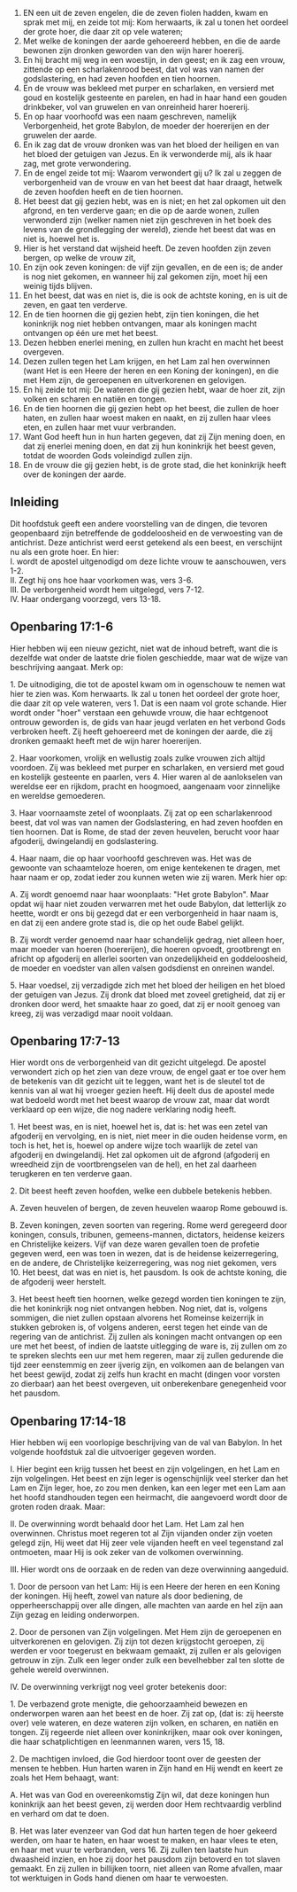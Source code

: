 1. EN een uit de zeven engelen, die de zeven fiolen hadden, kwam en sprak met mij, en zeide tot mij: Kom herwaarts, ik zal u tonen het oordeel der grote hoer, die daar zit op vele wateren;
2. Met welke de koningen der aarde gehoereerd hebben, en die de aarde bewonen zijn dronken geworden van den wijn harer hoererij.
3. En hij bracht mij weg in een woestijn, in den geest; en ik zag een vrouw, zittende op een scharlakenrood beest, dat vol was van namen der godslastering, en had zeven hoofden en tien hoornen.
4. En de vrouw was bekleed met purper en scharlaken, en versierd met goud en kostelijk gesteente en parelen, en had in haar hand een gouden drinkbeker, vol van gruwelen en van onreinheid harer hoererij.
5. En op haar voorhoofd was een naam geschreven, namelijk Verborgenheid, het grote Babylon, de moeder der hoererijen en der gruwelen der aarde.
6. En ik zag dat de vrouw dronken was van het bloed der heiligen en van het bloed der getuigen van Jezus. En ik verwonderde mij, als ik haar zag, met grote verwondering.
7. En de engel zeide tot mij: Waarom verwondert gij u? Ik zal u zeggen de verborgenheid van de vrouw en van het beest dat haar draagt, hetwelk de zeven hoofden heeft en de tien hoornen.
8. Het beest dat gij gezien hebt, was en is niet; en het zal opkomen uit den afgrond, en ten verderve gaan; en die op de aarde wonen, zullen verwonderd zijn (welker namen niet zijn geschreven in het boek des levens van de grondlegging der wereld), ziende het beest dat was en niet is, hoewel het is.
9. Hier is het verstand dat wijsheid heeft. De zeven hoofden zijn zeven bergen, op welke de vrouw zit,
10. En zijn ook zeven koningen: de vijf zijn gevallen, en de een is; de ander is nog niet gekomen, en wanneer hij zal gekomen zijn, moet hij een weinig tijds blijven.
11. En het beest, dat was en niet is, die is ook de achtste koning, en is uit de zeven, en gaat ten verderve.
12. En de tien hoornen die gij gezien hebt, zijn tien koningen, die het koninkrijk nog niet hebben ontvangen, maar als koningen macht ontvangen op één ure met het beest.
13. Dezen hebben enerlei mening, en zullen hun kracht en macht het beest overgeven.
14. Dezen zullen tegen het Lam krijgen, en het Lam zal hen overwinnen (want Het is een Heere der heren en een Koning der koningen), en die met Hem zijn, de geroepenen en uitverkorenen en gelovigen.
15. En hij zeide tot mij: De wateren die gij gezien hebt, waar de hoer zit, zijn volken en scharen en natiën en tongen.
16. En de tien hoornen die gij gezien hebt op het beest, die zullen de hoer haten, en zullen haar woest maken en naakt, en zij zullen haar vlees eten, en zullen haar met vuur verbranden.
17. Want God heeft hun in hun harten gegeven, dat zij Zijn mening doen, en dat zij enerlei mening doen, en dat zij hun koninkrijk het beest geven, totdat de woorden Gods voleindigd zullen zijn.
18. En de vrouw die gij gezien hebt, is de grote stad, die het koninkrijk heeft over de koningen der aarde.

## Inleiding

Dit hoofdstuk geeft een andere voorstelling van de dingen, die tevoren geopenbaard zijn betreffende de goddeloosheid en de verwoesting van de antichrist. Deze antichrist werd eerst getekend als een beest, en verschijnt nu als een grote hoer. En hier:  
I. wordt de apostel uitgenodigd om deze lichte vrouw te aanschouwen, vers 1-2.  
II. Zegt hij ons hoe haar voorkomen was, vers 3-6.  
III. De verborgenheid wordt hem uitgelegd, vers 7-12.  
IV. Haar ondergang voorzegd, vers 13-18.  

## Openbaring 17:1-6 
Hier hebben wij een nieuw gezicht, niet wat de inhoud betreft, want die is dezelfde wat onder de laatste drie fiolen geschiedde, maar wat de wijze van beschrijving aangaat. Merk op: 

1\. De uitnodiging, die tot de apostel kwam om in ogenschouw te nemen wat hier te zien was. Kom herwaarts. Ik zal u tonen het oordeel der grote hoer, die daar zit op vele wateren, vers 1. Dat is een naam vol grote schande. Hier wordt onder "hoer" verstaan een gehuwde vrouw, die haar echtgenoot ontrouw geworden is, de gids van haar jeugd verlaten en het verbond Gods verbroken heeft. Zij heeft gehoereerd met de koningen der aarde, die zij dronken gemaakt heeft met de wijn harer hoererijen. 

2\. Haar voorkomen, vrolijk en wellustig zoals zulke vrouwen zich altijd voordoen. Zij was bekleed met purper en scharlaken, en versierd met goud en kostelijk gesteente en paarlen, vers 4. Hier waren al de aanlokselen van wereldse eer en rijkdom, pracht en hoogmoed, aangenaam voor zinnelijke en wereldse gemoederen. 

3\. Haar voornaamste zetel of woonplaats. Zij zat op een scharlakenrood beest, dat vol was van namen der Godslastering, en had zeven hoofden en tien hoornen. Dat is Rome, de stad der zeven heuvelen, berucht voor haar afgoderij, dwingelandij en godslastering. 

4\. Haar naam, die op haar voorhoofd geschreven was. Het was de gewoonte van schaamteloze hoeren, om enige kentekenen te dragen, met haar naam er op, zodat ieder zou kunnen weten wie zij waren. 
Merk hier op: 

A. Zij wordt genoemd naar haar woonplaats: "Het grote Babylon". Maar opdat wij haar niet zouden verwarren met het oude Babylon, dat letterlijk zo heette, wordt er ons bij gezegd dat er een verborgenheid in haar naam is, en dat zij een andere grote stad is, die op het oude Babel gelijkt. 

B. Zij wordt verder genoemd naar haar schandelijk gedrag, niet alleen hoer, maar moeder van hoeren (hoererijen), die hoeren opvoedt, grootbrengt en africht op afgoderij en allerlei soorten van onzedelijkheid en goddeloosheid, de moeder en voedster van allen valsen godsdienst en onreinen wandel.

5\. Haar voedsel, zij verzadigde zich met het bloed der heiligen en het bloed der getuigen van Jezus. Zij dronk dat bloed met zoveel gretigheid, dat zij er dronken door werd, het smaakte haar zo goed, dat zij er nooit genoeg van kreeg, zij was verzadigd maar nooit voldaan. 

## Openbaring 17:7-13 
Hier wordt ons de verborgenheid van dit gezicht uitgelegd. De apostel verwondert zich op het zien van deze vrouw, de engel gaat er toe over hem de betekenis van dit gezicht uit te leggen, want het is de sleutel tot de kennis van al wat hij vroeger gezien heeft. Hij deelt dus de apostel mede wat bedoeld wordt met het beest waarop de vrouw zat, maar dat wordt verklaard op een wijze, die nog nadere verklaring nodig heeft. 

1\. Het beest was, en is niet, hoewel het is, dat is: het was een zetel van afgoderij en vervolging, en is niet, niet meer in die ouden heidense vorm, en toch is het, het is, hoewel op andere wijze toch waarlijk de zetel van afgoderij en dwingelandij. Het zal opkomen uit de afgrond (afgoderij en wreedheid zijn de voortbrengselen van de hel), en het zal daarheen terugkeren en ten verderve gaan. 

2\. Dit beest heeft zeven hoofden, welke een dubbele betekenis hebben. 

A. Zeven heuvelen of bergen, de zeven heuvelen waarop Rome gebouwd is. 

B. Zeven koningen, zeven soorten van regering. Rome werd geregeerd door koningen, consuls, tribunen, gemeens-mannen, dictators, heidense keizers en Christelijke keizers. Vijf van deze waren gevallen toen de profetie gegeven werd, een was toen in wezen, dat is de heidense keizerregering, en de andere, de Christelijke keizerregering, was nog niet gekomen, vers 10. Het beest, dat was en niet is, het pausdom. Is ook de achtste koning, die de afgoderij weer herstelt. 

3\. Het beest heeft tien hoornen, welke gezegd worden tien koningen te zijn, die het koninkrijk nog niet ontvangen hebben. Nog niet, dat is, volgens sommigen, die niet zullen opstaan alvorens het Romeinse keizerrijk in stukken gebroken is, of volgens anderen, eerst tegen het einde van de regering van de antichrist. Zij zullen als koningen macht ontvangen op een ure met het beest, of indien de laatste uitlegging de ware is, zij zullen om zo te spreken slechts een uur met hem regeren, maar zij zullen gedurende die tijd zeer eenstemmig en zeer ijverig zijn, en volkomen aan de belangen van het beest gewijd, zodat zij zelfs hun kracht en macht (dingen voor vorsten zo dierbaar) aan het beest overgeven, uit onberekenbare genegenheid voor het pausdom. 

## Openbaring 17:14-18 
Hier hebben wij een voorlopige beschrijving van de val van Babylon. In het volgende hoofdstuk zal die uitvoeriger gegeven worden. 

I. Hier begint een krijg tussen het beest en zijn volgelingen, en het Lam en zijn volgelingen. Het beest en zijn leger is ogenschijnlijk veel sterker dan het Lam en Zijn leger, hoe, zo zou men denken, kan een leger met een Lam aan het hoofd standhouden tegen een heirmacht, die aangevoerd wordt door de groten roden draak. Maar: 

II. De overwinning wordt behaald door het Lam. Het Lam zal hen overwinnen. Christus moet regeren tot al Zijn vijanden onder zijn voeten gelegd zijn, Hij weet dat Hij zeer vele vijanden heeft en veel tegenstand zal ontmoeten, maar Hij is ook zeker van de volkomen overwinning. 

III. Hier wordt ons de oorzaak en de reden van deze overwinning aangeduid. 

1\. Door de persoon van het Lam: Hij is een Heere der heren en een Koning der koningen. Hij heeft, zowel van nature als door bediening, de opperheerschappij over alle dingen, alle machten van aarde en hel zijn aan Zijn gezag en leiding onderworpen.

2\. Door de personen van Zijn volgelingen. Met Hem zijn de geroepenen en uitverkorenen en gelovigen. Zij zijn tot dezen krijgstocht geroepen, zij werden er voor toegerust en bekwaam gemaakt, zij zullen er als gelovigen getrouw in zijn. Zulk een leger onder zulk een bevelhebber zal ten slotte de gehele wereld overwinnen. 

IV. De overwinning verkrijgt nog veel groter betekenis door: 

1\. De verbazend grote menigte, die gehoorzaamheid bewezen en onderworpen waren aan het beest en de hoer. Zij zat op, (dat is: zij heerste over) vele wateren, en deze wateren zijn volken, en scharen, en natiën en tongen. Zij regeerde niet alleen over koninkrijken, maar ook over koningen, die haar schatplichtigen en leenmannen waren, vers 15, 18. 

2\. De machtigen invloed, die God hierdoor toont over de geesten der mensen te hebben. Hun harten waren in Zijn hand en Hij wendt en keert ze zoals het Hem behaagt, want: 

A. Het was van God en overeenkomstig Zijn wil, dat deze koningen hun koninkrijk aan het beest geven, zij werden door Hem rechtvaardig verblind en verhard om dat te doen. 

B. Het was later evenzeer van God dat hun harten tegen de hoer gekeerd werden, om haar te haten, en haar woest te maken, en haar vlees te eten, en haar met vuur te verbranden, vers 16. Zij zullen ten laatste hun dwaasheid inzien, en hoe zij door het pausdom zijn betoverd en tot slaven gemaakt. En zij zullen in billijken toorn, niet alleen van Rome afvallen, maar tot werktuigen in Gods hand dienen om haar te verwoesten.


 

